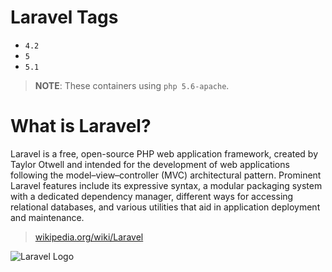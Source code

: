 # Laravel Tags

- `4.2`
- `5`
- `5.1`

> **NOTE**: These containers using `php 5.6-apache`.

# What is Laravel?


Laravel is a free, open-source PHP web application framework, created by Taylor Otwell and intended for the development of web applications following the model–view–controller (MVC) architectural pattern. Prominent Laravel features include its expressive syntax, a modular packaging system with a dedicated dependency manager, different ways for accessing relational databases, and various utilities that aid in application deployment and maintenance.

> [wikipedia.org/wiki/Laravel](https://wikipedia.org/wiki/Laravel)

![Laravel Logo](https://upload.wikimedia.org/wikipedia/commons/thumb/3/3d/LaravelLogo.png/250px-LaravelLogo.png)
